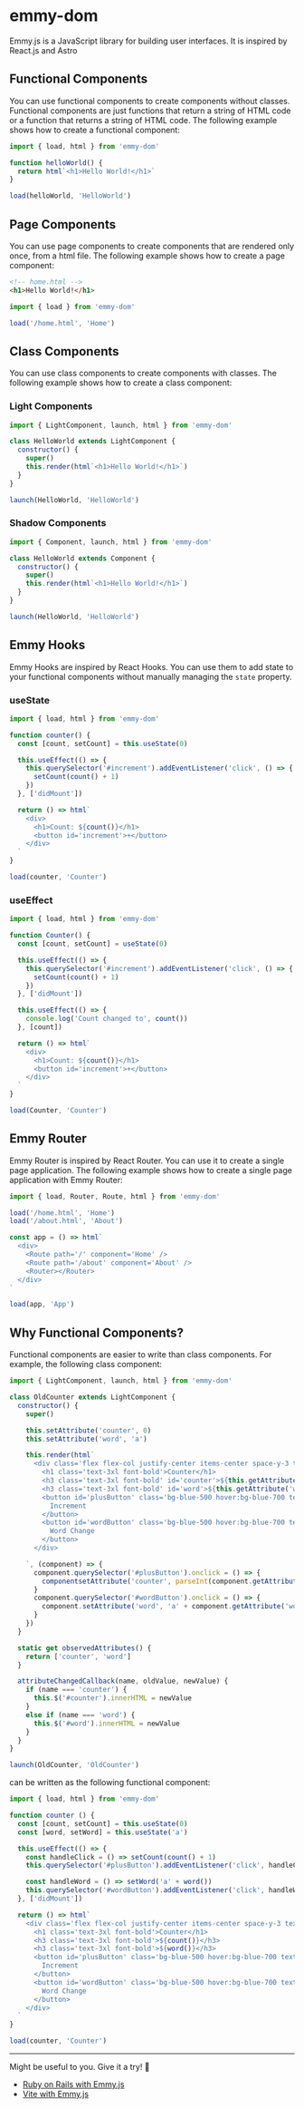 # emmy-dom
Emmy.js is a JavaScript library for building user interfaces. It is inspired by React.js and Astro

## Functional Components
You can use functional components to create components without classes. Functional components are just functions that return a string of HTML code or a function that returns a string of HTML code. The following example shows how to create a functional component:
```javascript
import { load, html } from 'emmy-dom'

function helloWorld() {
  return html`<h1>Hello World!</h1>`
}

load(helloWorld, 'HelloWorld')
```

## Page Components
You can use page components to create components that are rendered only once, from a html file. The following example shows how to create a page component:
```html
<!-- home.html -->
<h1>Hello World!</h1>
```

```javascript
import { load } from 'emmy-dom'

load('/home.html', 'Home')
```

## Class Components
You can use class components to create components with classes. The following example shows how to create a class component:

### Light Components
```javascript
import { LightComponent, launch, html } from 'emmy-dom'

class HelloWorld extends LightComponent {
  constructor() {
    super()
    this.render(html`<h1>Hello World!</h1>`)
  }
}

launch(HelloWorld, 'HelloWorld')
```

### Shadow Components
```javascript
import { Component, launch, html } from 'emmy-dom'

class HelloWorld extends Component {
  constructor() {
    super()
    this.render(html`<h1>Hello World!</h1>`)
  }
}

launch(HelloWorld, 'HelloWorld')
```

## Emmy Hooks
Emmy Hooks are inspired by React Hooks. You can use them to add state to your functional components without manually managing the `state` property. 

### useState
```javascript
import { load, html } from 'emmy-dom'

function counter() {
  const [count, setCount] = this.useState(0)

  this.useEffect(() => {
    this.querySelector('#increment').addEventListener('click', () => {
      setCount(count() + 1)
    })
  }, ['didMount'])

  return () => html`
    <div>
      <h1>Count: ${count()}</h1>
      <button id='increment'>+</button>
    </div>
  `
}

load(counter, 'Counter')
```

### useEffect
```javascript
import { load, html } from 'emmy-dom'

function Counter() {
  const [count, setCount] = useState(0)

  this.useEffect(() => {
    this.querySelector('#increment').addEventListener('click', () => {
      setCount(count() + 1)
    })
  }, ['didMount'])

  this.useEffect(() => {
    console.log('Count changed to', count())
  }, [count])

  return () => html`
    <div>
      <h1>Count: ${count()}</h1>
      <button id='increment'>+</button>
    </div>
  `
}

load(Counter, 'Counter')
```

## Emmy Router
Emmy Router is inspired by React Router. You can use it to create a single page application. The following example shows how to create a single page application with Emmy Router:
```javascript
import { load, Router, Route, html } from 'emmy-dom'

load('/home.html', 'Home')
load('/about.html', 'About')

const app = () => html`
  <div>
    <Route path='/' component='Home' />
    <Route path='/about' component='About' />
    <Router></Router>
  </div>
`

load(app, 'App')
```

## Why Functional Components?
Functional components are easier to write than class components. For example, the following class component:
```javascript
import { LightComponent, launch, html } from 'emmy-dom'

class OldCounter extends LightComponent {
  constructor() {
    super()

    this.setAttribute('counter', 0)
    this.setAttribute('word', 'a')

    this.render(html`
      <div class='flex flex-col justify-center items-center space-y-3 text-center w-full h-full'>
        <h1 class='text-3xl font-bold'>Counter</h1>
        <h3 class='text-3xl font-bold' id='counter'>${this.getAttribute('counter')}</h3>
        <h3 class='text-3xl font-bold' id='word'>${this.getAttribute('word')}</h3>
        <button id='plusButton' class='bg-blue-500 hover:bg-blue-700 text-white font-bold py-2 px-4 rounded'>
          Increment
        </button>
        <button id='wordButton' class='bg-blue-500 hover:bg-blue-700 text-white font-bold py-2 px-4 rounded'>
          Word Change
        </button>
      </div>

    `, (component) => {
      component.querySelector('#plusButton').onclick = () => {
        componentsetAttribute('counter', parseInt(component.getAttribute('counter')) + 1)
      }
      component.querySelector('#wordButton').onclick = () => {
        component.setAttribute('word', 'a' + component.getAttribute('word'))
      }
    })
  }

  static get observedAttributes() {
    return ['counter', 'word']
  }

  attributeChangedCallback(name, oldValue, newValue) {
    if (name === 'counter') {
      this.$('#counter').innerHTML = newValue
    }
    else if (name === 'word') {
      this.$('#word').innerHTML = newValue
    }
  }
}

launch(OldCounter, 'OldCounter')
```
can be written as the following functional component:
```javascript
import { load, html } from 'emmy-dom'

function counter () {
  const [count, setCount] = this.useState(0)
  const [word, setWord] = this.useState('a')

  this.useEffect(() => {
    const handleClick = () => setCount(count() + 1)
    this.querySelector('#plusButton').addEventListener('click', handleClick)

    const handleWord = () => setWord('a' + word())
    this.querySelector('#wordButton').addEventListener('click', handleWord)
  }, ['didMount'])

  return () => html`
    <div class='flex flex-col justify-center items-center space-y-3 text-center w-full h-full'>
      <h1 class='text-3xl font-bold'>Counter</h1>
      <h3 class='text-3xl font-bold'>${count()}</h3>
      <h3 class='text-3xl font-bold'>${word()}</h3>
      <button id='plusButton' class='bg-blue-500 hover:bg-blue-700 text-white font-bold py-2 px-4 rounded'>
        Increment
      </button>
      <button id='wordButton' class='bg-blue-500 hover:bg-blue-700 text-white font-bold py-2 px-4 rounded'>
        Word Change
      </button>
    </div>
  `
}

load(counter, 'Counter')
```

<hr>
Might be useful to you. Give it a try! 🚀

- [Ruby on Rails with Emmy.js](/documentation/rails)
- [Vite with Emmy.js](/documentation/vite)

